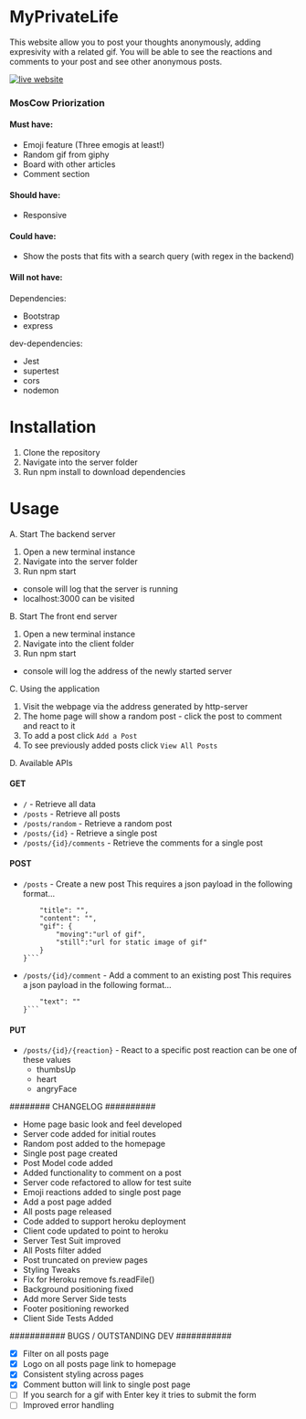 # MyPrivateLife

This website allow you to post your thoughts anonymously, adding expresivity with a related gif. You will be able to see the reactions and comments to your post and see other anonymous posts.

[![live website](Capture.JPG)](https://my-private-life.netlify.app/)

### MosCow Priorization
#### Must have:
  - Emoji feature (Three emogis at least!)
  - Random gif from giphy
  - Board with other articles
  - Comment section
  
#### Should have:
  - Responsive

#### Could have:
  - Show the posts that fits with a search query (with regex in the backend)

#### Will not have:

####
Dependencies:
  - Bootstrap
  - express

dev-dependencies:
  - Jest
  - supertest
  - cors
  - nodemon

Installation
=======================

1. Clone the repository
2. Navigate into the server folder
3. Run npm install to download dependencies

Usage
=======================

A. Start The backend server
1. Open a new terminal instance 
2. Navigate into the server folder
3. Run npm start
  - console will log that the server is running
  - localhost:3000 can be visited

B. Start The front end server
1. Open a new terminal instance 
2. Navigate into the client folder
3. Run npm start
  - console will log the address of the newly started server

C. Using the application
1. Visit the webpage via the address generated by http-server
2. The home page will show a random post - click the post to comment and react to it
3. To add a post click `Add a Post`
4. To see previously added posts click `View All Posts`

D. Available APIs
#### GET
- `/` - Retrieve all data
- `/posts` - Retrieve all posts
- `/posts/random` - Retrieve a random post
- `/posts/{id}` - Retrieve a single post
- `/posts/{id}/comments` - Retrieve the comments for a single post

#### POST
- `/posts` - Create a new post
    This requires a json payload in the following format...
    ```{
        "title": "",
        "content": "",
        "gif": {
            "moving":"url of gif",
            "still":"url for static image of gif"
        }
    }```

- `/posts/{id}/comment` - Add a comment to an existing post
    This requires a json payload in the following format...
    ```{
        "text": ""
    }```

#### PUT
- `/posts/{id}/{reaction}` - React to a specific post
    reaction can be one of these values
    - thumbsUp
    - heart
    - angryFace


######## CHANGELOG ##########

- Home page basic look and feel developed
- Server code added for initial routes
- Random post added to the homepage
- Single post page created
- Post Model code added
- Added functionality to comment on a post
- Server code refactored to allow for test suite
- Emoji reactions added to single post page
- Add a post page added
- All posts page released
- Code added to support heroku deployment
- Client code updated to point to heroku
- Server Test Suit improved
- All Posts filter added
- Post truncated on preview pages
- Styling Tweaks
- Fix for Heroku remove fs.readFile()
- Background positioning fixed
- Add more Server Side tests
- Footer positioning reworked
- Client Side Tests Added


########### BUGS / OUTSTANDING DEV ###########

- [x] Filter on all posts page
- [x] Logo on all posts page link to homepage 
- [x] Consistent styling across pages
- [x] Comment button will link to single post page
- [ ] If you search for a gif with Enter key it tries to submit the form
- [ ] Improved error handling 
